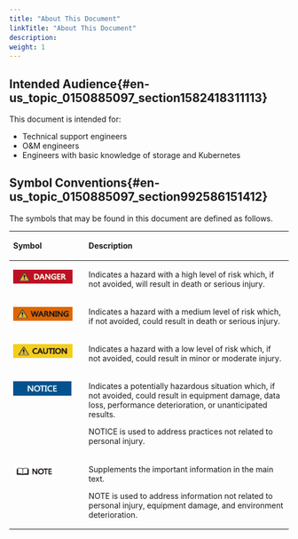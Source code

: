 ```yaml
---
title: "About This Document"
linkTitle: "About This Document"
description: 
weight: 1
---
```


## Intended Audience{#en-us_topic_0150885097_section1582418311113}

This document is intended for:

-   Technical support engineers
-   O&M engineers
-   Engineers with basic knowledge of storage and Kubernetes

## Symbol Conventions{#en-us_topic_0150885097_section992586151412}

The symbols that may be found in this document are defined as follows.

<a name="en-us_topic_0140239342_table1092583494419"></a>
<table><thead align="left"><tr id="en-us_topic_0140239342_row5925534194412"><th class="cellrowborder" valign="top" width="27%" id="mcps1.1.3.1.1"><p id="en-us_topic_0140239342_p392513413443"><a name="en-us_topic_0140239342_p392513413443"></a><a name="en-us_topic_0140239342_p392513413443"></a><strong id="en-us_topic_0140239342_b099931310109"><a name="en-us_topic_0140239342_b099931310109"></a><a name="en-us_topic_0140239342_b099931310109"></a>Symbol</strong></p>
</th>
<th class="cellrowborder" valign="top" width="73%" id="mcps1.1.3.1.2"><p id="en-us_topic_0140239342_p18925434144418"><a name="en-us_topic_0140239342_p18925434144418"></a><a name="en-us_topic_0140239342_p18925434144418"></a><strong id="en-us_topic_0140239342_b14948151521014"><a name="en-us_topic_0140239342_b14948151521014"></a><a name="en-us_topic_0140239342_b14948151521014"></a>Description</strong></p>
</th>
</tr>
</thead>
<tbody><tr id="en-us_topic_0140239342_row199251834104413"><td class="cellrowborder" valign="top" width="27%" headers="mcps1.1.3.1.1 "><p id="en-us_topic_0140239342_p10925173420449"><a name="en-us_topic_0140239342_p10925173420449"></a><a name="en-us_topic_0140239342_p10925173420449"></a><a name="en-us_topic_0140239342_image19925163414449"></a><a name="en-us_topic_0140239342_image19925163414449"></a><span><img class="" id="en-us_topic_0140239342_image19925163414449" height="25.199377000000002" width="106.7325" src="/figures/en-us_image_0000001192017206.png"></span></p>
</td>
<td class="cellrowborder" valign="top" width="73%" headers="mcps1.1.3.1.2 "><p id="en-us_topic_0140239342_p1992520345443"><a name="en-us_topic_0140239342_p1992520345443"></a><a name="en-us_topic_0140239342_p1992520345443"></a>Indicates a hazard with a high level of risk which, if not avoided, will result in death or serious injury.</p>
</td>
</tr>
<tr id="en-us_topic_0140239342_row1892553411445"><td class="cellrowborder" valign="top" width="27%" headers="mcps1.1.3.1.1 "><p id="en-us_topic_0140239342_p10925173434418"><a name="en-us_topic_0140239342_p10925173434418"></a><a name="en-us_topic_0140239342_p10925173434418"></a><a name="en-us_topic_0140239342_image10925183419447"></a><a name="en-us_topic_0140239342_image10925183419447"></a><span><img class="" id="en-us_topic_0140239342_image10925183419447" height="25.199377000000002" width="106.7325" src="/figures/en-us_image_0000001237377101.png"></span></p>
</td>
<td class="cellrowborder" valign="top" width="73%" headers="mcps1.1.3.1.2 "><p id="en-us_topic_0140239342_p09254345448"><a name="en-us_topic_0140239342_p09254345448"></a><a name="en-us_topic_0140239342_p09254345448"></a>Indicates a hazard with a medium level of risk which, if not avoided, could result in death or serious injury.</p>
</td>
</tr>
<tr id="en-us_topic_0140239342_row17925134134420"><td class="cellrowborder" valign="top" width="27%" headers="mcps1.1.3.1.1 "><p id="en-us_topic_0140239342_p209256341443"><a name="en-us_topic_0140239342_p209256341443"></a><a name="en-us_topic_0140239342_p209256341443"></a><a name="en-us_topic_0140239342_image3925834204416"></a><a name="en-us_topic_0140239342_image3925834204416"></a><span><img class="" id="en-us_topic_0140239342_image3925834204416" height="25.199377000000002" width="106.7325" src="/figures/en-us_image_0000001236977133.png"></span></p>
</td>
<td class="cellrowborder" valign="top" width="73%" headers="mcps1.1.3.1.2 "><p id="en-us_topic_0140239342_p39258341443"><a name="en-us_topic_0140239342_p39258341443"></a><a name="en-us_topic_0140239342_p39258341443"></a>Indicates a hazard with a low level of risk which, if not avoided, could result in minor or moderate injury.</p>
</td>
</tr>
<tr id="en-us_topic_0140239342_row592583414414"><td class="cellrowborder" valign="top" width="27%" headers="mcps1.1.3.1.1 "><p id="en-us_topic_0140239342_p1292583414446"><a name="en-us_topic_0140239342_p1292583414446"></a><a name="en-us_topic_0140239342_p1292583414446"></a><a name="en-us_topic_0140239342_image392511343441"></a><a name="en-us_topic_0140239342_image392511343441"></a><span><img class="" id="en-us_topic_0140239342_image392511343441" height="25.199377000000002" width="104.73750000000001" src="/figures/en-us_image_0000001192177174.png"></span></p>
</td>
<td class="cellrowborder" valign="top" width="73%" headers="mcps1.1.3.1.2 "><p id="en-us_topic_0140239342_p169258345447"><a name="en-us_topic_0140239342_p169258345447"></a><a name="en-us_topic_0140239342_p169258345447"></a>Indicates a potentially hazardous situation which, if not avoided, could result in equipment damage, data loss, performance deterioration, or unanticipated results.</p>
<p id="en-us_topic_0140239342_p9925193454410"><a name="en-us_topic_0140239342_p9925193454410"></a><a name="en-us_topic_0140239342_p9925193454410"></a>NOTICE is used to address practices not related to personal injury.</p>
</td>
</tr>
<tr id="en-us_topic_0140239342_row169251342440"><td class="cellrowborder" valign="top" width="27%" headers="mcps1.1.3.1.1 "><p id="en-us_topic_0140239342_p1192514346447"><a name="en-us_topic_0140239342_p1192514346447"></a><a name="en-us_topic_0140239342_p1192514346447"></a><a name="en-us_topic_0140239342_image18925234194414"></a><a name="en-us_topic_0140239342_image18925234194414"></a><span><img class="" id="en-us_topic_0140239342_image18925234194414" height="25.199377000000002" width="75.81" src="/figures/en-us_image_0000001192337154.png"></span></p>
</td>
<td class="cellrowborder" valign="top" width="73%" headers="mcps1.1.3.1.2 "><p id="en-us_topic_0140239342_p1992511341444"><a name="en-us_topic_0140239342_p1992511341444"></a><a name="en-us_topic_0140239342_p1992511341444"></a>Supplements the important information in the main text.</p>
<p id="en-us_topic_0140239342_p9925434124419"><a name="en-us_topic_0140239342_p9925434124419"></a><a name="en-us_topic_0140239342_p9925434124419"></a>NOTE is used to address information not related to personal injury, equipment damage, and environment deterioration.</p>
</td>
</tr>
</tbody>
</table>

